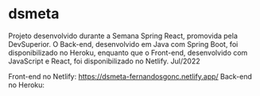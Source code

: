 # dsmeta
Projeto desenvolvido durante a Semana Spring React, promovida pela DevSuperior. O Back-end, desenvolvido em Java com Spring Boot, foi disponibilizado no Heroku, enquanto que o Front-end, desenvolvido com JavaScript e React, foi disponibilizado no Netlify. Jul/2022

Front-end no Netlify: https://dsmeta-fernandosgonc.netlify.app/
Back-end no Heroku: 
